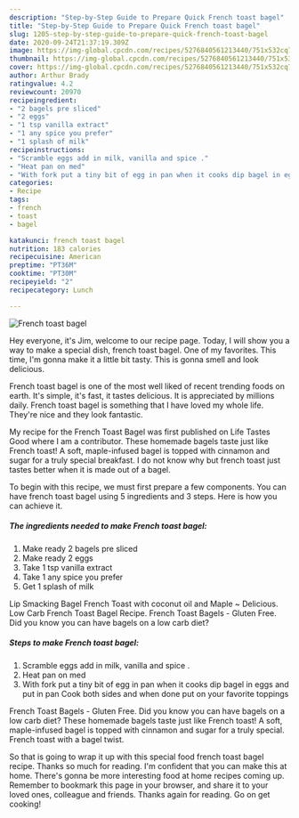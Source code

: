 ```yaml
---
description: "Step-by-Step Guide to Prepare Quick French toast bagel"
title: "Step-by-Step Guide to Prepare Quick French toast bagel"
slug: 1205-step-by-step-guide-to-prepare-quick-french-toast-bagel
date: 2020-09-24T21:37:19.309Z
image: https://img-global.cpcdn.com/recipes/5276840561213440/751x532cq70/french-toast-bagel-recipe-main-photo.jpg
thumbnail: https://img-global.cpcdn.com/recipes/5276840561213440/751x532cq70/french-toast-bagel-recipe-main-photo.jpg
cover: https://img-global.cpcdn.com/recipes/5276840561213440/751x532cq70/french-toast-bagel-recipe-main-photo.jpg
author: Arthur Brady
ratingvalue: 4.2
reviewcount: 20970
recipeingredient:
- "2 bagels pre sliced"
- "2 eggs"
- "1 tsp vanilla extract"
- "1 any spice you prefer"
- "1 splash of milk"
recipeinstructions:
- "Scramble eggs add in milk, vanilla and spice ."
- "Heat pan on med"
- "With fork put a tiny bit of egg in pan when it cooks dip bagel in eggs and put in pan Cook both sides and when done put on your favorite toppings"
categories:
- Recipe
tags:
- french
- toast
- bagel

katakunci: french toast bagel 
nutrition: 183 calories
recipecuisine: American
preptime: "PT36M"
cooktime: "PT30M"
recipeyield: "2"
recipecategory: Lunch

---
```



![French toast bagel](https://img-global.cpcdn.com/recipes/5276840561213440/751x532cq70/french-toast-bagel-recipe-main-photo.jpg)

Hey everyone, it's Jim, welcome to our recipe page. Today, I will show you a way to make a special dish, french toast bagel. One of my favorites. This time, I'm gonna make it a little bit tasty. This is gonna smell and look delicious.

French toast bagel is one of the most well liked of recent trending foods on earth. It's simple, it's fast, it tastes delicious. It is appreciated by millions daily. French toast bagel is something that I have loved my whole life. They're nice and they look fantastic.

My recipe for the French Toast Bagel was first published on Life Tastes Good where I am a contributor. These homemade bagels taste just like French toast! A soft, maple-infused bagel is topped with cinnamon and sugar for a truly special breakfast. I do not know why but french toast just tastes better when it is made out of a bagel.


To begin with this recipe, we must first prepare a few components. You can have french toast bagel using 5 ingredients and 3 steps. Here is how you can achieve it.

<!--inarticleads1-->

##### The ingredients needed to make French toast bagel:

1. Make ready 2 bagels pre sliced
1. Make ready 2 eggs
1. Take 1 tsp vanilla extract
1. Take 1 any spice you prefer
1. Get 1 splash of milk


Lip Smacking Bagel French Toast with coconut oil and Maple ~ Delicious. Low Carb French Toast Bagel Recipe. French Toast Bagels - Gluten Free. Did you know you can have bagels on a low carb diet? 

<!--inarticleads2-->

##### Steps to make French toast bagel:

1. Scramble eggs add in milk, vanilla and spice .
1. Heat pan on med
1. With fork put a tiny bit of egg in pan when it cooks dip bagel in eggs and put in pan Cook both sides and when done put on your favorite toppings


French Toast Bagels - Gluten Free. Did you know you can have bagels on a low carb diet? These homemade bagels taste just like French toast! A soft, maple-infused bagel is topped with cinnamon and sugar for a truly special. French toast with a bagel twist. 

So that is going to wrap it up with this special food french toast bagel recipe. Thanks so much for reading. I'm confident that you can make this at home. There's gonna be more interesting food at home recipes coming up. Remember to bookmark this page in your browser, and share it to your loved ones, colleague and friends. Thanks again for reading. Go on get cooking!
